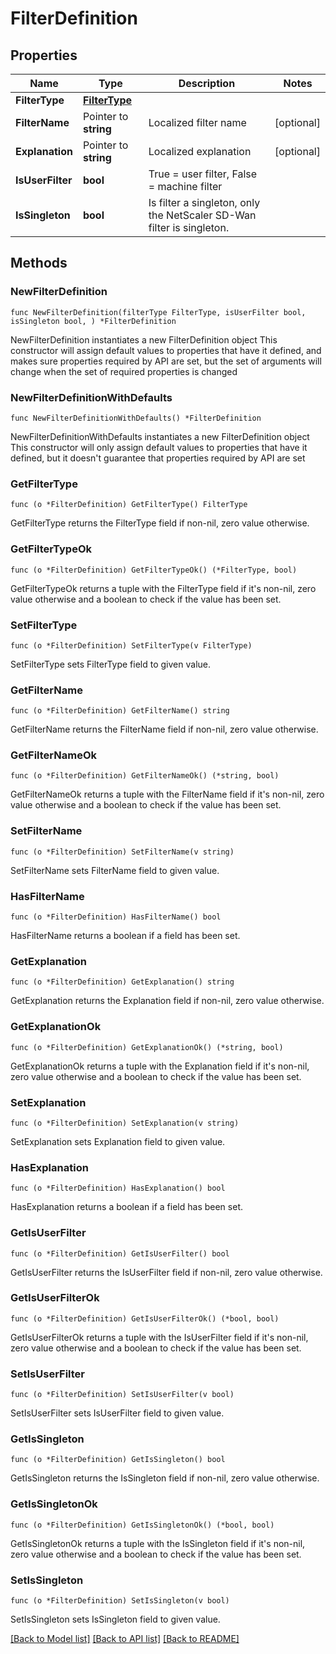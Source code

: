 # FilterDefinition

## Properties

Name | Type | Description | Notes
------------ | ------------- | ------------- | -------------
**FilterType** | [**FilterType**](FilterType.md) |  | 
**FilterName** | Pointer to **string** | Localized filter name | [optional] 
**Explanation** | Pointer to **string** | Localized explanation | [optional] 
**IsUserFilter** | **bool** | True &#x3D; user filter, False &#x3D; machine filter | 
**IsSingleton** | **bool** | Is filter a singleton, only the NetScaler SD-Wan filter is singleton. | 

## Methods

### NewFilterDefinition

`func NewFilterDefinition(filterType FilterType, isUserFilter bool, isSingleton bool, ) *FilterDefinition`

NewFilterDefinition instantiates a new FilterDefinition object
This constructor will assign default values to properties that have it defined,
and makes sure properties required by API are set, but the set of arguments
will change when the set of required properties is changed

### NewFilterDefinitionWithDefaults

`func NewFilterDefinitionWithDefaults() *FilterDefinition`

NewFilterDefinitionWithDefaults instantiates a new FilterDefinition object
This constructor will only assign default values to properties that have it defined,
but it doesn't guarantee that properties required by API are set

### GetFilterType

`func (o *FilterDefinition) GetFilterType() FilterType`

GetFilterType returns the FilterType field if non-nil, zero value otherwise.

### GetFilterTypeOk

`func (o *FilterDefinition) GetFilterTypeOk() (*FilterType, bool)`

GetFilterTypeOk returns a tuple with the FilterType field if it's non-nil, zero value otherwise
and a boolean to check if the value has been set.

### SetFilterType

`func (o *FilterDefinition) SetFilterType(v FilterType)`

SetFilterType sets FilterType field to given value.


### GetFilterName

`func (o *FilterDefinition) GetFilterName() string`

GetFilterName returns the FilterName field if non-nil, zero value otherwise.

### GetFilterNameOk

`func (o *FilterDefinition) GetFilterNameOk() (*string, bool)`

GetFilterNameOk returns a tuple with the FilterName field if it's non-nil, zero value otherwise
and a boolean to check if the value has been set.

### SetFilterName

`func (o *FilterDefinition) SetFilterName(v string)`

SetFilterName sets FilterName field to given value.

### HasFilterName

`func (o *FilterDefinition) HasFilterName() bool`

HasFilterName returns a boolean if a field has been set.

### GetExplanation

`func (o *FilterDefinition) GetExplanation() string`

GetExplanation returns the Explanation field if non-nil, zero value otherwise.

### GetExplanationOk

`func (o *FilterDefinition) GetExplanationOk() (*string, bool)`

GetExplanationOk returns a tuple with the Explanation field if it's non-nil, zero value otherwise
and a boolean to check if the value has been set.

### SetExplanation

`func (o *FilterDefinition) SetExplanation(v string)`

SetExplanation sets Explanation field to given value.

### HasExplanation

`func (o *FilterDefinition) HasExplanation() bool`

HasExplanation returns a boolean if a field has been set.

### GetIsUserFilter

`func (o *FilterDefinition) GetIsUserFilter() bool`

GetIsUserFilter returns the IsUserFilter field if non-nil, zero value otherwise.

### GetIsUserFilterOk

`func (o *FilterDefinition) GetIsUserFilterOk() (*bool, bool)`

GetIsUserFilterOk returns a tuple with the IsUserFilter field if it's non-nil, zero value otherwise
and a boolean to check if the value has been set.

### SetIsUserFilter

`func (o *FilterDefinition) SetIsUserFilter(v bool)`

SetIsUserFilter sets IsUserFilter field to given value.


### GetIsSingleton

`func (o *FilterDefinition) GetIsSingleton() bool`

GetIsSingleton returns the IsSingleton field if non-nil, zero value otherwise.

### GetIsSingletonOk

`func (o *FilterDefinition) GetIsSingletonOk() (*bool, bool)`

GetIsSingletonOk returns a tuple with the IsSingleton field if it's non-nil, zero value otherwise
and a boolean to check if the value has been set.

### SetIsSingleton

`func (o *FilterDefinition) SetIsSingleton(v bool)`

SetIsSingleton sets IsSingleton field to given value.



[[Back to Model list]](../README.md#documentation-for-models) [[Back to API list]](../README.md#documentation-for-api-endpoints) [[Back to README]](../README.md)


